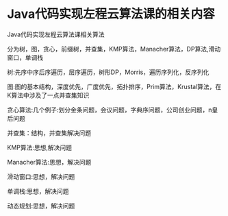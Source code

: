 # Java代码实现左程云算法课的相关内容
Java代码实现左程云算法课相关算法

分为树，图，贪心，前缀树，并查集，KMP算法，Manacher算法，DP算法,滑动窗口，单调栈

树:先序中序后序遍历，层序遍历，树形DP，Morris，遍历序列化，反序列化

图:图的基本结构，深度优先，广度优先，拓扑排序，Prim算法，Krustal算法，在K算法中涉及了一点并查集知识

贪心算法:几个例子:划分金条问题，会议问题，字典序问题，公司创业问题，n皇后问题

并查集：结构，并查集解决问题

KMP算法:思想,解决问题

Manacher算法:思想，解决问题

滑动窗口:思想，解决问题

单调栈:思想，解决问题

动态规划:思想，解决问题

